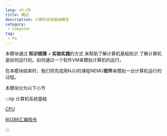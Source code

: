 ```yaml
---
lang: zh-CN
title: 概述
description: 计算机系统基础概念
category: 
 - Computer
tag:
 - Pa
---
```


本模块通过 **知识梳理** + **实验实践**的方式 来帮助了解计算机基础知识 了解计算机是如何运行的。如何通过一个软件VM来模拟计算机的运行。

在本模块结束时，我们将完成用NJU的课程NEMU**软件**来模拟一台计算机运行的过程。

本模块分为以下小节



:::tip 计算机系统基础

   [CPU](http://120.48.87.150/article/basic/cpu.html)

   [80386汇编指令](http://120.48.87.150/article/basic/decode.html)

:::









